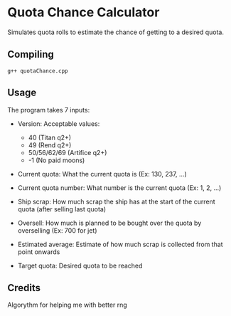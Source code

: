 # Quota Chance Calculator
Simulates quota rolls to estimate the chance of getting to a desired quota.

## Compiling
`g++ quotaChance.cpp`

## Usage
The program takes 7 inputs:
- Version:
  Acceptable values:
  - 40 (Titan q2+)
  - 49 (Rend q2+)
  - 50/56/62/69 (Artifice q2+)
  - -1 (No paid moons)

- Current quota:
  What the current quota is (Ex: 130, 237, ...)

- Current quota number:
  What number is the current quota (Ex: 1, 2, ...)

- Ship scrap:
  How much scrap the ship has at the start of the current quota (after selling last quota)

- Oversell:
  How much is planned to be bought over the quota by overselling (Ex: 700 for jet)

- Estimated average:
  Estimate of how much scrap is collected from that point onwards

- Target quota:
  Desired quota to be reached

## Credits
Algorythm for helping me with better rng
